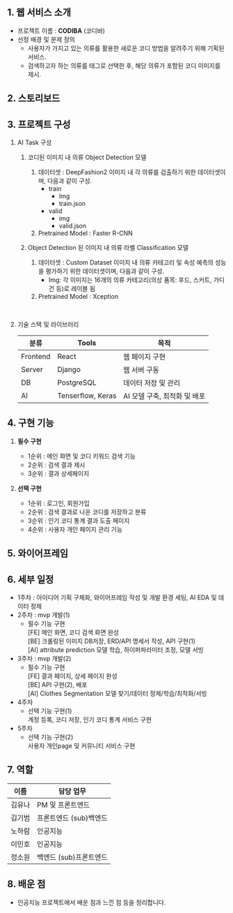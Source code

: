 ## 1. 웹 서비스 소개
- 프로젝트 이름 : **CODIBA** (코디바)<br/>
- 선정 배경 및 문제 정의
    - 사용자가 가지고 있는 의류를 활용한 새로운 코디 방법을 알려주기 위해 기획된 서비스. <br />
    - 검색하고자 하는 의류를 태그로 선택한 후, 해당 의류가 포함된 코디 이미지를 제시.



## 2. 스토리보드




## 3. 프로젝트 구성
1. AI Task 구성
    1. 코디된 이미지 내 의류 Object Detection 모델
        1. 데이터셋 : DeepFashion2
            이미지 내 각 의류를 검출하기 위한 데이터셋이며, 다음과 같이 구성.
            - train
                - Img
                - train.json
            - valid
                - img
                - valid.json
        2. Pretrained Model : Faster R-CNN


    2. Object Detection 된 이미지 내 의류 라벨 Classification 모델
        1. 데이터셋 : Custom Dataset
            이미지 내 의류 카테고리 및 속성 예측의 성능을 평가하기 위한 데이터셋이며, 다음과 같이 구성.
            - Img: 각 이미지는 16개의 의류 카테고리(의상 품목: 후드, 스커트, 가디건 등)로 레이블 됨
        2. Pretrained Model : Xception <br/>
<br/>     

2. 기술 스택 및 라이브러리

    | 분류 | Tools | 목적 |
    | ------ | ------ | ------ |
    | Frontend | React | 웹 페이지 구현 |
    | Server | Django | 웹 서버 구동 |
    | DB | PostgreSQL | 데이터 저장 및 관리 |
    | AI | Tenserflow, Keras | AI 모델 구축, 최적화 및 배포 |



## 4. 구현 기능
1. **필수 구현**
    - 1순위 : 메인 화면 및 코디 키워드 검색 기능
    - 2순위 : 검색 결과 제시
    - 3순위 : 결과 상세페이지

2. **선택 구현**
    - 1순위 : 로그인, 회원가입
    - 2순위 : 검색 결과로 나온 코디를 저장하고 분류
    - 3순위 : 인기 코디 통계 결과 도출 페이지
    - 4순위 : 사용자 개인 페이지 관리 기능



## 5. 와이어프레임



## 6. 세부 일정
- 1주차 : 아이디어 기획 구체화, 와이어프레임 작성 및 개발 환경 세팅, AI EDA 및 데이터 정제
- 2주차 : mvp 개발(1)
    - 필수 기능 구현<br/>[FE] 메인 화면, 코디 검색 화면 완성<br/>[BE] 크롤링된 이미지 DB저장, ERD/API 명세서 작성, API 구현(1)<br/>[AI] attribute prediction 모델 학습, 하이퍼파라미터 조정, 모델 서빙
- 3주차 : mvp 개발(2)
    - 필수 기능 구현<br/>[FE] 결과 페이지, 상세 페이지 완성<br/>[BE] API 구현(2), 배포<br/>[AI] Clothes Segmentation 모델 찾기/데이터 정제/학습/최적화/서빙
- 4주차
    - 선택 기능 구현(1)<br/>계정 등록, 코디 저장, 인기 코디 통계 서비스 구현
- 5주차
    - 선택 기능 구현(2)<br/>사용자 개인page 및 커뮤니티 서비스 구현


## 7. 역할

| 이름 | 담당 업무 |
| ------ | ------ |
| 김유나 | PM 및 프론트엔드 |
| 김기범 | 프론트엔드 (sub)백엔드 |
| 노하람 | 인공지능 |
| 이민호 | 인공지능 |
| 정소원 | 백엔드 (sub)프론트엔드 |



## 8. 배운 점
- 인공지능 프로젝트에서 배운 점과 느낀 점 등을 정리합니다.
